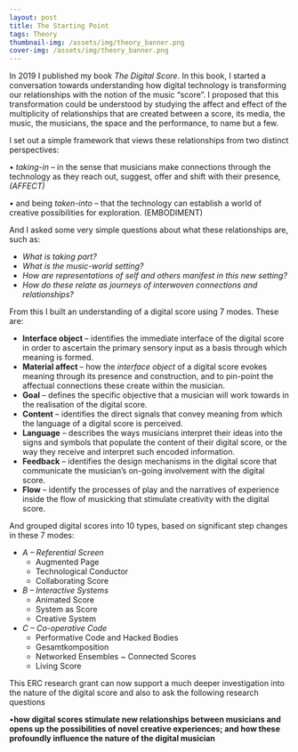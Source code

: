 ```yaml
---
layout: post
title: The Starting Point
tags: Theory
thumbnail-img: /assets/img/theory_banner.png
cover-img: /assets/img/theory_banner.png
---
```

<p>In 2019 I published my book <em>The Digital Score</em>. In this book, I started a conversation towards understanding how digital technology is transforming our relationships with the notion of the music “score”. I proposed that this transformation could be understood by studying the affect and effect of the multiplicity of relationships that are created between a score, its media, the music, the musicians, the space and the performance, to name but a few.</p>



<p>I set out a simple framework that views these relationships from two distinct perspectives:</p>



<p>• <em>taking-in</em> – in the sense that musicians make connections through the technology as they reach out, suggest, offer and shift with their presence<em>, (AFFECT)</em></p>



<p>• and being<em> taken-into </em>– that the technology can establish a world of creative possibilities for exploration. (EMBODIMENT)</p>



<p>And I asked some very simple questions about what these relationships are, such as:</p>



<ul><li><em>What is taking part?</em> </li><li><em>What is the music-world setting?</em> </li><li><em>How are representations of self and others manifest in this new setting?</em> </li><li><em>How do these relate as journeys of interwoven connections and relationships?</em></li></ul>



<p>From this I built an understanding of a digital score using 7 modes. These are:</p>



<ul><li><strong>Interface object </strong>&#8211; identifies the immediate interface of the digital score in order to ascertain the primary sensory input as a basis through which meaning is formed. </li><li><strong>Material affect </strong>&#8211; how the <em>interface object</em> of a digital score evokes meaning through its presence and construction, and to pin-point the affectual connections these create within the musician. </li><li><strong>Goal</strong> &#8211; defines the specific objective that a musician will work towards in the realisation of the digital score. </li><li><strong>Content</strong> &#8211; identifies the direct signals that convey meaning from which the language of a digital score is perceived. </li><li><strong>Language</strong> &#8211; describes the ways musicians interpret their ideas into the signs and symbols that populate the content of their digital score, or the way they receive and interpret such encoded information. </li><li><strong>Feedback</strong> &#8211; identifies the design mechanisms in the digital score that communicate the musician’s on-going involvement with the digital score. </li><li><strong>Flow</strong> &#8211; identify the processes of play and the narratives of experience inside the flow of musicking that stimulate creativity with the digital score.</li></ul>



<p>And grouped digital scores into 10 types, based on significant step changes in these 7 modes:</p>



<ul><li><em>A &#8211; Referential Screen</em> <ul><li>Augmented Page </li><li>Technological Conductor </li><li>Collaborating Score</li></ul></li><li><em>B &#8211; Interactive Systems</em> <ul><li>Animated Score </li><li>System as Score </li><li>Creative System</li></ul></li><li><em>C &#8211; Co-operative Code</em> <ul><li>Performative Code and Hacked Bodies </li><li>Gesamtkomposition </li><li>Networked Ensembles ~ Connected Scores </li><li>Living Score</li></ul></li></ul>



<p></p>



<p>This ERC research grant can now support a much deeper investigation into the nature of the digital score and also to ask the following research questions</p>



<p>•<strong>how digital scores stimulate new relationships between musicians and opens up the possibilities of novel creative experiences; and how these profoundly influence the nature of the digital musician</strong></p>
